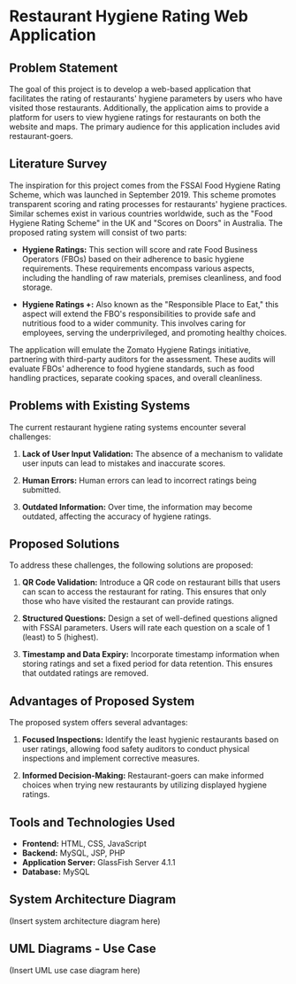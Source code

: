 # Restaurant Hygiene Rating Web Application

## Problem Statement

The goal of this project is to develop a web-based application that facilitates the rating of restaurants' hygiene parameters by users who have visited those restaurants. Additionally, the application aims to provide a platform for users to view hygiene ratings for restaurants on both the website and maps. The primary audience for this application includes avid restaurant-goers.

## Literature Survey

The inspiration for this project comes from the FSSAI Food Hygiene Rating Scheme, which was launched in September 2019. This scheme promotes transparent scoring and rating processes for restaurants' hygiene practices. Similar schemes exist in various countries worldwide, such as the "Food Hygiene Rating Scheme" in the UK and "Scores on Doors" in Australia. The proposed rating system will consist of two parts:

- **Hygiene Ratings:** This section will score and rate Food Business Operators (FBOs) based on their adherence to basic hygiene requirements. These requirements encompass various aspects, including the handling of raw materials, premises cleanliness, and food storage.

- **Hygiene Ratings +:** Also known as the "Responsible Place to Eat," this aspect will extend the FBO's responsibilities to provide safe and nutritious food to a wider community. This involves caring for employees, serving the underprivileged, and promoting healthy choices.

The application will emulate the Zomato Hygiene Ratings initiative, partnering with third-party auditors for the assessment. These audits will evaluate FBOs' adherence to food hygiene standards, such as food handling practices, separate cooking spaces, and overall cleanliness.

## Problems with Existing Systems

The current restaurant hygiene rating systems encounter several challenges:

1. **Lack of User Input Validation:** The absence of a mechanism to validate user inputs can lead to mistakes and inaccurate scores.

2. **Human Errors:** Human errors can lead to incorrect ratings being submitted.

3. **Outdated Information:** Over time, the information may become outdated, affecting the accuracy of hygiene ratings.

## Proposed Solutions

To address these challenges, the following solutions are proposed:

1. **QR Code Validation:** Introduce a QR code on restaurant bills that users can scan to access the restaurant for rating. This ensures that only those who have visited the restaurant can provide ratings.

2. **Structured Questions:** Design a set of well-defined questions aligned with FSSAI parameters. Users will rate each question on a scale of 1 (least) to 5 (highest).

3. **Timestamp and Data Expiry:** Incorporate timestamp information when storing ratings and set a fixed period for data retention. This ensures that outdated ratings are removed.

## Advantages of Proposed System

The proposed system offers several advantages:

1. **Focused Inspections:** Identify the least hygienic restaurants based on user ratings, allowing food safety auditors to conduct physical inspections and implement corrective measures.

2. **Informed Decision-Making:** Restaurant-goers can make informed choices when trying new restaurants by utilizing displayed hygiene ratings.

## Tools and Technologies Used

- **Frontend:** HTML, CSS, JavaScript
- **Backend:** MySQL, JSP, PHP
- **Application Server:** GlassFish Server 4.1.1
- **Database:** MySQL

## System Architecture Diagram

(Insert system architecture diagram here)

## UML Diagrams - Use Case

(Insert UML use case diagram here)